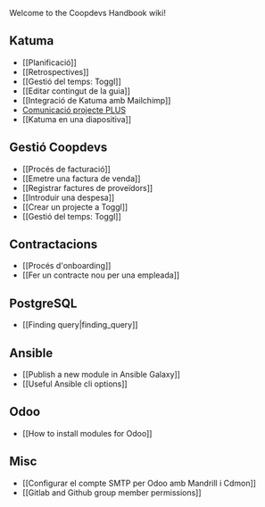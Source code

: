 Welcome to the Coopdevs Handbook wiki!

## Katuma

* [[Planificació]]
* [[Retrospectives]]
* [[Gestió del temps: Toggl]]
* [[Editar contingut de la guia]]
* [[Integració de Katuma amb Mailchimp]]
* [Comunicació projecte PLUS](https://github.com/coopdevs/handbook/wiki/Comunicaci%C3%B3-projecte-PLUS)
* [[Katuma en una diapositiva]]

## Gestió Coopdevs

* [[Procés de facturació]]
* [[Emetre una factura de venda]]
* [[Registrar factures de proveïdors]]
* [[Introduir una despesa]]
* [[Crear un projecte a Toggl]]
* [[Gestió del temps: Toggl]]

## Contractacions
* [[Procés d'onboarding]]
* [[Fer un contracte nou per una empleada]]

## PostgreSQL

* [[Finding query|finding_query]]

## Ansible

* [[Publish a new module in Ansible Galaxy]]
* [[Useful Ansible cli options]]


## Odoo

* [[How to install modules for Odoo]]

## Misc

* [[Configurar el compte SMTP per Odoo amb Mandrill i Cdmon]]
* [[Gitlab and Github group member permissions]]

